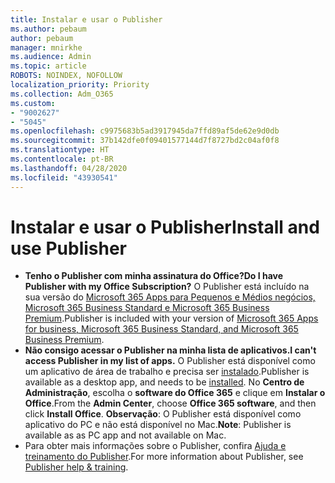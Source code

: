 ```yaml
---
title: Instalar e usar o Publisher
ms.author: pebaum
author: pebaum
manager: mnirkhe
ms.audience: Admin
ms.topic: article
ROBOTS: NOINDEX, NOFOLLOW
localization_priority: Priority
ms.collection: Adm_O365
ms.custom:
- "9002627"
- "5045"
ms.openlocfilehash: c9975683b5ad3917945da7ffd89af5de62e9d0db
ms.sourcegitcommit: 37b142dfe0f09401577144d7f8727bd2c04af0f8
ms.translationtype: HT
ms.contentlocale: pt-BR
ms.lasthandoff: 04/28/2020
ms.locfileid: "43930541"
---
```

# <a name="install-and-use-publisher"></a><span data-ttu-id="dbc8a-102">Instalar e usar o Publisher</span><span class="sxs-lookup"><span data-stu-id="dbc8a-102">Install and use Publisher</span></span>

- <span data-ttu-id="dbc8a-103">**Tenho o Publisher com minha assinatura do Office?**</span><span class="sxs-lookup"><span data-stu-id="dbc8a-103">**Do I have Publisher with my Office Subscription?**</span></span> <span data-ttu-id="dbc8a-104">O Publisher está incluído na sua versão do [Microsoft 365 Apps para Pequenos e Médios negócios, Microsoft 365 Business Standard e Microsoft 365 Business Premium](https://products.office.com/compare-all-microsoft-office-products?activetab=tab:primaryr2).</span><span class="sxs-lookup"><span data-stu-id="dbc8a-104">Publisher is included with your version of [Microsoft 365 Apps for business, Microsoft 365 Business Standard, and Microsoft 365 Business Premium](https://products.office.com/compare-all-microsoft-office-products?activetab=tab:primaryr2).</span></span>
- <span data-ttu-id="dbc8a-105">**Não consigo acessar o Publisher na minha lista de aplicativos.**</span><span class="sxs-lookup"><span data-stu-id="dbc8a-105">**I can't access Publisher in my list of apps.**</span></span>  <span data-ttu-id="dbc8a-106">O Publisher está disponível como um aplicativo de área de trabalho e precisa ser [instalado](https://support.office.com/article/Install-Office-apps-from-Office-365-dcf2d841-dac7-455b-9a77-fc8f7ee92702).</span><span class="sxs-lookup"><span data-stu-id="dbc8a-106">Publisher is available as a desktop app, and needs to be [installed](https://support.office.com/article/Install-Office-apps-from-Office-365-dcf2d841-dac7-455b-9a77-fc8f7ee92702).</span></span> <span data-ttu-id="dbc8a-107">No **Centro de Administração**, escolha o **software do Office 365** e clique em **Instalar o Office**.</span><span class="sxs-lookup"><span data-stu-id="dbc8a-107">From the **Admin Center**, choose **Office 365 software**, and then click **Install Office**.</span></span> <span data-ttu-id="dbc8a-108">**Observação**: O Publisher está disponível como aplicativo do PC e não está disponível no Mac.</span><span class="sxs-lookup"><span data-stu-id="dbc8a-108">**Note**: Publisher is available as as PC app and not available on Mac.</span></span>
- <span data-ttu-id="dbc8a-109">Para obter mais informações sobre o Publisher, confira [Ajuda e treinamento do Publisher](https://support.office.com/publisher).</span><span class="sxs-lookup"><span data-stu-id="dbc8a-109">For more information about Publisher, see [Publisher help & training](https://support.office.com/publisher).</span></span>
